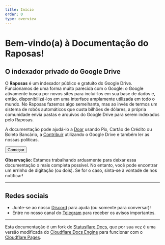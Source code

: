 ```yaml
---
title: Início
order: 0
type: overview
---
```


<ContentColumn>

# Bem-vindo(a) à Documentação do Raposas!

## O indexador privado do Google Drive

O **Raposas** é um indexador público e gratuito do Google Drive. Funcionamos de uma forma muito parecida com o Google: o Google ativamente busca por novos sites para incluí-los em sua base de dados e, então, disponibilizá-los em uma interface amplamente utilizada em todo o mundo. No Raposas fazemos algo semelhante, mas ao invés de termos um sistema de robôs automáticos que custa bilhões de dólares, a própria comunidade envia pastas e arquivos do Google Drive para serem indexados pelo Raposas.

A documentação pode ajudá-lo a [Doar](/Doar) usando Pix, Cartão de Crédito ou Boleto Bancário, a [Contribuir](/Contribuir) utilizando o Google Drive e também ler as nossas políticas.

<Button type="primary" href="/Começando">Começar</Button>

<Aside>

__Observação:__ Estamos trabalhando arduamente para deixar essa documentação o mais completa possível. No entanto, você pode encontrar um errinho de digitação (ou dois). Se for o caso, sinta-se à vontade de nos notificar!

</Aside>

--------------------------------

## Redes sociais

* Junte-se ao nosso [Discord](https://discord.gg/D7PpmzKJpy) para ajuda (ou somente para conversar)!
* Entre no nosso canal do [Telegram](https://t.me/raposas_net) para receber os avisos importantes.

---

Esta documentação é um fork de [Statusflare Docs](https://github.com/statusflare-com/docs), que por sua vez é uma versão modificada do [Cloudflare Docs Engine](https://developers.cloudflare.com/docs-engine/) para funcionar com o [Cloudflare Pages](https://pages.cloudflare.com/).

</ContentColumn>
